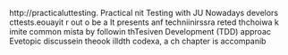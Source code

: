 
http://practicaluttesting.
Practical nit Testing with JU
Nowadays develors cttests.eouayit  r out o be a
It presents anf techniinirssra reted thchoiwa  k imite common mista by followin thTesiven Development (TDD) approac Evetopic discussein theook  illdth codexa, a ch chapter is accompanib













